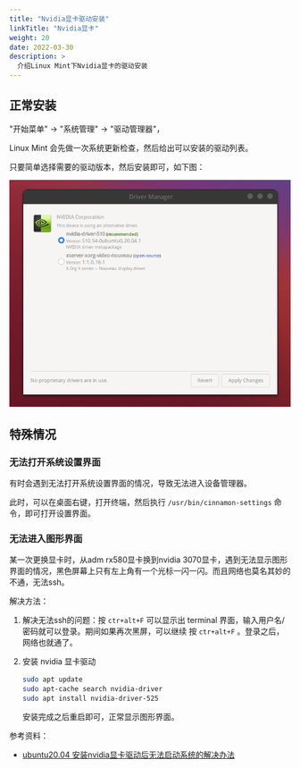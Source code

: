 ```yaml
---
title: "Nvidia显卡驱动安装"
linkTitle: "Nvidia显卡"
weight: 20
date: 2022-03-30
description: >
  介绍Linux Mint下Nvidia显卡的驱动安装
---
```




## 正常安装

"开始菜单" -> "系统管理" -> "驱动管理器"，

Linux Mint 会先做一次系统更新检查，然后给出可以安装的驱动列表。

只要简单选择需要的驱动版本，然后安装即可，如下图：

![](images/nvidia-graph.png)



## 特殊情况

### 无法打开系统设置界面

有时会遇到无法打开系统设置界面的情况，导致无法进入设备管理器。

此时，可以在桌面右键，打开终端，然后执行 `/usr/bin/cinnamon-settings` 命令，即可打开设置界面。

### 无法进入图形界面

某一次更换显卡时，从adm rx580显卡换到nvidia 3070显卡，遇到无法显示图形界面的情况，黑色屏幕上只有左上角有一个光标一闪一闪。而且网络也莫名其妙的不通，无法ssh。

解决方法：

1. 解决无法ssh的问题：按 `ctr+alt+F` 可以显示出 terminal 界面，输入用户名/密码就可以登录。期间如果再次黑屏，可以继续 按 `ctr+alt+F` 。登录之后，网络也就通了。

2. 安装 nvidia 显卡驱动

   ```bash
   sudo apt update
   sudo apt-cache search nvidia-driver
   sudo apt install nvidia-driver-525
   ```

   安装完成之后重启即可，正常显示图形界面。

参考资料：

- [ubuntu20.04 安装nvidia显卡驱动后无法启动系统的解决办法](https://blog.csdn.net/csdnlg112/article/details/124718836)

  

